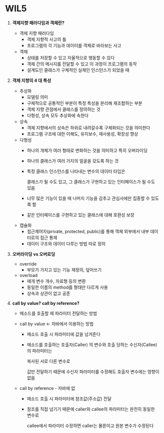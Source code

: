 # WIL5

1. **객체지향 패러다임과 객체란?**
    - 객체 지향 패러다임
        - 객체 지향적 사고의 틀
        - 프로그램의 각 기능과 데이터를 객체로 바라보는 사고
    - 객체
        - 상태를 저장할 수 있고 자율적으로 행동할 수 있다
        - 객체 간의 메시지를 전달할 수 있고 이 과정이 프로그램의 동작
        - 설계도인 클래스가 구체적인 실체인 인스턴스가 되었을 때


1. **객체 지향의 4 대 특성**
    - 추상화
        - 모델링 의미
        - 구체적으로 공통적인 부분이 특정 특성을 분리해 재조합하는 부분
        - 객체 지향 관점에서 클래스를 정의하는 것
        - 다형성, 상속 모두 추상화에 속한다
    - 상속
        - 객체 지향에서의 상속은 하위로 내려갈수록 구체화되는 것을 의미한다
        - 프로그램 구조에 대한 이해도, 유지보수, 재사용성, 확장성 향상
    - 다형성
        - 하나의 개체가 여러 형태로 변화하는 것을 의미하고 특히 오버라이딩
        - 하나의 클래스가 여러 가지의 얼굴을 갖도록 하는 것
        - 특정 클래스 인스턴스를 나타내는 변수의 데이터 타입은

          클래스가 될 수도 있고, 그 클래스가 구현하고 있는 인터페이스가 될 수도 있음

        - 너무 많은 기능이 있을 때 나머지 기능을 감추고 관심사에만 집중할 수 있도록 함
        - 같은 인터페이스를 구현하고 있는 클래스에 대해 호환성 보장
    - 캡슐화
        - 접근제어자(private, protected, public)를 통해 객체 외부에서 내부 데이터로의 접근 통제
        - 데이터 구조와 데이터 다루는 방법 따로 정의


2. **오버라이딩 vs 오버로딩**
    - override
        - 부모가 가지고 있는 기능 재정의, 덮어쓰기
    - overload
        - 매개 변수 개수, 자료형 등의 변환
        - 동일한 이름의 method를 형태만 다르게 사용
        - 상속과 상관이 없고 공존


1. **call by value? call by reference?**
    - 메소드를 호출할 때 파라미터 전달하는 방법
    - call by value ← 자바에서 이용하는 방법
        - 메소드 호출 시 파라미터에 값을 넘겨준다
        - 메소드를 호출하는 호출자(Caller) 의 변수와 호출 당하는 수신자(Callee)의 파라미터는

          복사된 서로 다른 변수로

          값만 전달하기 때문에 수신자 파라미터를 수정해도 호출자 변수에는 영향이 없음

    - call by reference - 자바에 없
        - 메소드 호출 시 파라미터에 참조값(주소값) 전달
        - 참조를 직접 넘기기 때문에 caller와 callee의 파라미터는 완전히 동일한 변수로

          callee에서 파라미터 수정하면 caller는 물론이고 원본 변수가 수정된다
